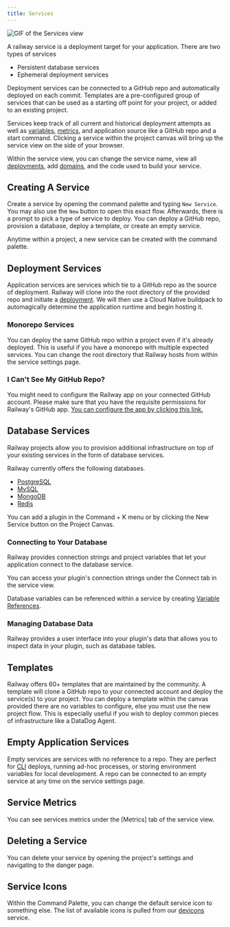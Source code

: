```yaml
---
title: Services
---
```


<Image src="https://res.cloudinary.com/railway/image/upload/v1656640995/docs/CleanShot_2022-06-30_at_18.17.31_cl0wlr.gif"
alt="GIF of the Services view"
layout="intrinsic"
width={800} height={646} quality={100} />

A railway service is a deployment target for your application. There are two types of services

- Persistent database services
- Ephemeral deployment services

Deployment services can be connected to a GitHub repo and automatically deployed on each commit. Templates are a pre-configured group of services that can be used as a starting off point for your project, or added to an existing project.

Services keep track of all current and historical deployment attempts as well as [variables](/develop/variables), [metrics](/diagnose/metrics), and application source like a GitHub repo and a start command. Clicking a service within the project canvas will bring up the service view on the side of your browser.

Within the service view, you can change the service name, view all [deployments](/deploy/deployments), add [domains](/deploy/exposing-your-app), and the code used to build your service.

## Creating A Service

Create a service by opening the command palette and typing `New Service`. You may also use the `New` button to open this exact flow. Afterwards, there is a prompt to pick a type of service to deploy. You can deploy a GitHub repo, provision a database, deploy a template, or create an empty service.

Anytime within a project, a new service can be created with the command palette.

## Deployment Services

Application services are services which tie to a GitHub repo as the source of deployment. Railway will clone into the root directory of the provided repo and initiate a [deployment](/deploy/deployments). We will then use a Cloud Native buildpack to automagically determine the application runtime and begin hosting it.

### Monorepo Services

You can deploy the same GitHub repo within a project even if it's already deployed. This is useful if you have a monorepo with multiple expected services. You can change the root directory that Railway hosts from within the service settings page.

### I Can't See My GitHub Repo?

You might need to configure the Railway app on your connected GitHub account. Please make sure that you have the requisite permissions for Railway's GitHub app. [You can configure the app by clicking this link.](https://github.com/apps/railway-app/installations/new)

## Database Services

Railway projects allow you to provision additional infrastructure on top of your existing services in the form of database services.

Railway currently offers the following databases.

- [PostgreSQL](/databases/postgresql)
- [MySQL](/databases/mysql)
- [MongoDB](/databases/mongodb)
- [Redis](/databases/redis)

You can add a plugin in the Command + K menu or by clicking the New Service button on the Project Canvas.

### Connecting to Your Database

Railway provides connection strings and project variables that let your application connect to the database service.

You can access your plugin's connection strings under the Connect tab in the service view.

Database variables can be referenced within a service by creating [Variable References](/develop/variables#variable-references).

### Managing Database Data

Railway provides a user interface into your plugin's data that allows you to inspect data in your plugin, such as database tables.

## Templates

Railway offers 60+ templates that are maintained by the community. A template will clone a GitHub repo to your connected account and deploy the service(s) to your project. You can deploy a template within the canvas provided there are no variables to configure, else you must use the new project flow. This is especially useful if you wish to deploy common pieces of infrastructure like a DataDog Agent.

## Empty Application Services

Empty services are services with no reference to a repo. They are perfect for [CLI](/develop/cli) deploys, running ad-hoc processes, or storing environment variables for local development. A repo can be connected to an empty service at any time on the service settings page.

## Service Metrics

You can see services metrics under the [Metrics] tab of the service view.

## Deleting a Service

You can delete your service by opening the project's settings and navigating to the danger page.

## Service Icons

Within the Command Palette, you can change the default service icon to something else. The list of available icons is pulled from our [devicons](https://devicons.railway.app/) service.
